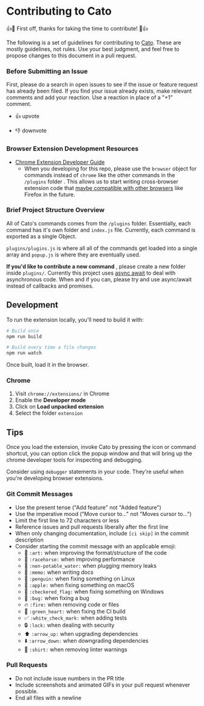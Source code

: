 # Contributing to Cato

:+1::tada: First off, thanks for taking the time to contribute! :tada::+1:

The following is a set of guidelines for contributing to [Cato](https://github.com/cliffordfajardo/cato). These are mostly guidelines, not rules. Use your best judgment, and feel free to propose changes to this document in a pull request.



### Before Submitting an Issue

First, please do a search in open issues to see if the issue or feature request has already been filed. If you find your issue already exists, make relevant comments and add your reaction. Use a reaction in place of a "+1" comment.

- 👍  upvote

- 👎  downvote


### Browser Extension Development Resources

- [Chrome Extension Developer Guide](https://developer.chrome.com/extensions/devguide)
  - When you developing for this repo, please use the `browser` object for commands instead of `chrome` like the other commands in the `/plugins` folder . This allows us to start writing cross-browser extension code that [maybe compatible with other browsers](https://developer.mozilla.org/en-US/Add-ons/WebExtensions) like Firefox in the future.


### Brief Project Structure Overview

All of Cato's commands comes from the `/plugins` folder. Essentially, each command has it's own folder and `index.js` file. Currently, each command is exported as a single Object.

`plugins/plugins.js` is where all all of the commands get loaded into a single
array and  `popup.js` is where they are eventually used.

**If you'd like to contribute a new command** ,  please create a new folder inside `plugins/`. Currently this project uses [async await](https://hackernoon.com/6-reasons-why-javascripts-async-await-blows-promises-away-tutorial-c7ec10518dd9) to deal with asynchronous code. When and if you can, please try and use async/await instead of callbacks and promises.


## Development

To run the extension locally, you'll need to build it with:

```sh
# Build once
npm run build
```

```sh
# Build every time a file changes
npm run watch
```

Once built, load it in the browser.

### Chrome

1. Visit `chrome://extensions/` in Chrome
2. Enable the **Developer mode**
3. Click on **Load unpacked extension**
4. Select the folder `extension`



## Tips

Once you load the extension, invoke Cato by pressing the icon or command shortcut, you can option click
the popup window and that will bring up the chrome developer tools for inspecting and debugging. 

Consider using `debugger` statements in your code. They're useful when you're developing browser extensions.




### Git Commit Messages

* Use the present tense ("Add feature" not "Added feature")
* Use the imperative mood ("Move cursor to..." not "Moves cursor to...")
* Limit the first line to 72 characters or less
* Reference issues and pull requests liberally after the first line
* When only changing documentation, include `[ci skip]` in the commit description
* Consider starting the commit message with an applicable emoji:
    * :art: `:art:` when improving the format/structure of the code
    * :racehorse: `:racehorse:` when improving performance
    * :non-potable_water: `:non-potable_water:` when plugging memory leaks
    * :memo: `:memo:` when writing docs
    * :penguin: `:penguin:` when fixing something on Linux
    * :apple: `:apple:` when fixing something on macOS
    * :checkered_flag: `:checkered_flag:` when fixing something on Windows
    * :bug: `:bug:` when fixing a bug
    * :fire: `:fire:` when removing code or files
    * :green_heart: `:green_heart:` when fixing the CI build
    * :white_check_mark: `:white_check_mark:` when adding tests
    * :lock: `:lock:` when dealing with security
    * :arrow_up: `:arrow_up:` when upgrading dependencies
    * :arrow_down: `:arrow_down:` when downgrading dependencies
    * :shirt: `:shirt:` when removing linter warnings



### Pull Requests

- Do not include issue numbers in the PR title
- Include screenshots and animated GIFs in your pull request whenever possible.
- End all files with a newline
